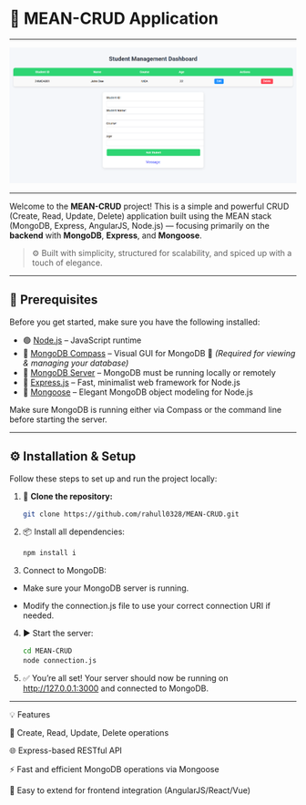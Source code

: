 # 🚀 MEAN-CRUD Application

---
<img src="images/dashboard.png">

---

Welcome to the **MEAN-CRUD** project! This is a simple and powerful CRUD (Create, Read, Update, Delete) application built using the MEAN stack (MongoDB, Express, AngularJS, Node.js) — focusing primarily on the **backend** with **MongoDB**, **Express**, and **Mongoose**.

> ⚙️ Built with simplicity, structured for scalability, and spiced up with a touch of elegance.

---

## 🧰 Prerequisites

Before you get started, make sure you have the following installed:

- 🟢 [Node.js](https://nodejs.org/) – JavaScript runtime
- 🍃 [MongoDB Compass](https://www.mongodb.com/products/compass) – Visual GUI for MongoDB 🧩 *(Required for viewing & managing your database)*
- 🔌 [MongoDB Server](https://www.mongodb.com/try/download/community) – MongoDB must be running locally or remotely
- 🚂 [Express.js](https://expressjs.com/) – Fast, minimalist web framework for Node.js
- 🧬 [Mongoose](https://mongoosejs.com/) – Elegant MongoDB object modeling for Node.js

Make sure MongoDB is running either via Compass or the command line before starting the server.

---

## ⚙️ Installation & Setup

Follow these steps to set up and run the project locally:

1. 📁 **Clone the repository:**

   ```bash
   git clone https://github.com/rahull0328/MEAN-CRUD.git
   ```

2. 📦 Install all dependencies:

    ```bash
    npm install i
    ```

3.  Connect to MongoDB:

- Make sure your MongoDB server is running.

- Modify the connection.js file to use your correct connection URI if needed.

4. ▶️ Start the server:

    ```bash
    cd MEAN-CRUD
    node connection.js
    ```

5. ✅ You’re all set! Your server should now be running on http://127.0.0.1:3000 and connected to MongoDB.

---

💡 Features

🔄 Create, Read, Update, Delete operations

🌐 Express-based RESTful API

⚡ Fast and efficient MongoDB operations via Mongoose

🧩 Easy to extend for frontend integration (AngularJS/React/Vue)


